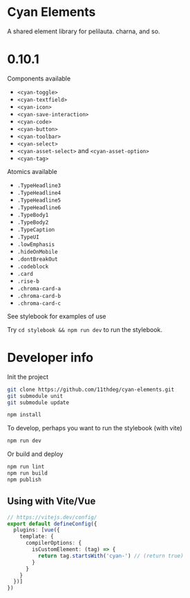 # Cyan Elements

A shared element library for pelilauta. charna, and so.

# 0.10.1

Components available
- `<cyan-toggle>`
- `<cyan-textfield>`
- `<cyan-icon>`
- `<cyan-save-interaction>`
- `<cyan-code>`
- `<cyan-button>`
- `<cyan-toolbar>`
- `<cyan-select>`
- `<cyan-asset-select>` and `<cyan-asset-option>`
- `<cyan-tag>`

Atomics available
- `.TypeHeadline3`
- `.TypeHeadline4`
- `.TypeHeadline5`
- `.TypeHeadline6`
- `.TypeBody1`
- `.TypeBody2`
- `.TypeCaption`
- `.TypeUI`
- `.lowEmphasis`
- `.hideOnMobile`
- `.dontBreakOut`
- `.codeblock`
- `.card`
- `.rise-b`
- `.chroma-card-a`
- `.chroma-card-b`
- `.chroma-card-c`


See stylebook for examples of use

Try `cd stylebook && npm run dev` to run the stylebook.

# Developer info

Init the project
```bash
git clone https://github.com/11thdeg/cyan-elements.git
git submodule unit
git submodule update

npm install
```
To develop, perhaps you want to run the stylebook (with vite)
```bash
npm run dev
```

Or build and deploy
```bash
npm run lint
npm run build
npm publish
```

## Using with Vite/Vue
```typescript
// https://vitejs.dev/config/
export default defineConfig({
  plugins: [vue({
    template: {
      compilerOptions: {
        isCustomElement: (tag) => {
          return tag.startsWith('cyan-') // (return true)
        }
      }
    }
  })]
})
```


